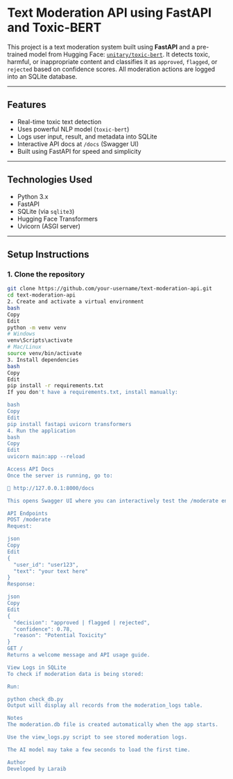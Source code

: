 #  Text Moderation API using FastAPI and Toxic-BERT

This project is a text moderation system built using **FastAPI** and a pre-trained model from Hugging Face: [`unitary/toxic-bert`](https://huggingface.co/unitary/toxic-bert). It detects toxic, harmful, or inappropriate content and classifies it as `approved`, `flagged`, or `rejected` based on confidence scores. All moderation actions are logged into an SQLite database.

---

## Features

- Real-time toxic text detection
- Uses powerful NLP model (`toxic-bert`)
- Logs user input, result, and metadata into SQLite
- Interactive API docs at `/docs` (Swagger UI)
- Built using FastAPI for speed and simplicity

---

## Technologies Used

- Python 3.x
- FastAPI
- SQLite (via `sqlite3`)
- Hugging Face Transformers
- Uvicorn (ASGI server)

---

## Setup Instructions

### 1. Clone the repository

```bash
git clone https://github.com/your-username/text-moderation-api.git
cd text-moderation-api
2. Create and activate a virtual environment
bash
Copy
Edit
python -m venv venv
# Windows
venv\Scripts\activate
# Mac/Linux
source venv/bin/activate
3. Install dependencies
bash
Copy
Edit
pip install -r requirements.txt
If you don't have a requirements.txt, install manually:

bash
Copy
Edit
pip install fastapi uvicorn transformers
4. Run the application
bash
Copy
Edit
uvicorn main:app --reload

Access API Docs
Once the server is running, go to:

🔗 http://127.0.0.1:8000/docs

This opens Swagger UI where you can interactively test the /moderate endpoint.

API Endpoints
POST /moderate
Request:

json
Copy
Edit
{
  "user_id": "user123",
  "text": "your text here"
}
Response:

json
Copy
Edit
{
  "decision": "approved | flagged | rejected",
  "confidence": 0.78,
  "reason": "Potential Toxicity"
}
GET /
Returns a welcome message and API usage guide.

View Logs in SQLite
To check if moderation data is being stored:

Run:

python check_db.py
Output will display all records from the moderation_logs table.

Notes
The moderation.db file is created automatically when the app starts.

Use the view_logs.py script to see stored moderation logs.

The AI model may take a few seconds to load the first time.

Author
Developed by Laraib